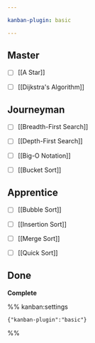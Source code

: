 ```yaml
---

kanban-plugin: basic

---
```


## Master

- [ ] [[A Star]]
- [ ] [[Dijkstra's Algorithm]]


## Journeyman

- [ ] [[Breadth-First Search]]
- [ ] [[Depth-First Search]]
- [ ] [[Big-O Notation]]
- [ ] [[Bucket Sort]]


## Apprentice

- [ ] [[Bubble Sort]]
- [ ] [[Insertion Sort]]
- [ ] [[Merge Sort]]
- [ ] [[Quick Sort]]


## Done

**Complete**




%% kanban:settings
```
{"kanban-plugin":"basic"}
```
%%